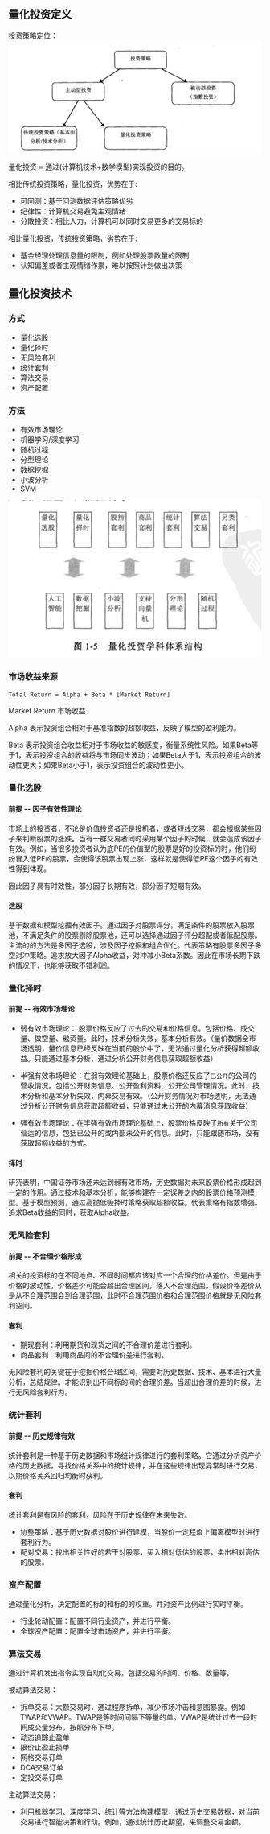 ## 量化投资定义

投资策略定位：
![alt text](image.png)



量化投资  = 通过(计算机技术+数学模型)实现投资的目的。


相比传统投资策略，量化投资，优势在于: 

- 可回测：基于回测数据评估策略优劣
- 纪律性：计算机交易避免主观情绪
- 分散投资：相比人力，计算机可以同时交易更多的交易标的


相比量化投资，传统投资策略，劣势在于:

- 基金经理处理信息量的限制，例如处理股票数量的限制
- 认知偏差或者主观情绪作祟，难以按照计划做出决策

## 量化投资技术

### 方式

- 量化选股
- 量化择时
- 无风险套利
- 统计套利
- 算法交易
- 资产配置


### 方法

- 有效市场理论
- 机器学习/深度学习
- 随机过程
- 分型理论
- 数据挖掘
- 小波分析
- SVM

![alt text](image-1.png)


### 市场收益来源

```
Total Return = Alpha + Beta * [Market Return]
```

Market Return 市场收益

Alpha 表示投资组合相对于基准指数的超额收益，反映了模型的盈利能力。

Beta 表示投资组合收益相对于市场收益的敏感度，衡量系统性风险。如果Beta等于1，表示投资组合的收益将与市场同步波动；如果Beta大于1，表示投资组合的波动性更大；如果Beta小于1，表示投资组合的波动性更小。



### 量化选股

#### 前提 -- 因子有效性理论
市场上的投资者，不论是价值投资者还是投机者，或者短线交易，都会根据某些因子来判断股票的涨跌。当有一群交易者同时采用某个因子的时候，就会造成该因子有效。例如，当很多投资者认为底PE的价值型的股票是好的投资标的时，他们纷纷冒入低PE的股票，会使得该股票出现上涨，这样就是使得低PE这个因子的有效性得到体现。

因此因子具有时效性，部分因子长期有效，部分因子短期有效。

#### 选股

基于数据和模型挖掘有效因子。通过因子对股票评分，满足条件的股票放入股票池，不满足条件的股票剔除股票池，还可以选择通过因子评分超配或者低配股票。主流的的方法是多因子选股，涉及因子挖掘和组合优化。代表策略有股票多因子多空对冲策略。追求放大因子Alpha收益，对冲减小Beta系数。因此在市场长期下跌的情况下，也能够获取不错利润。


### 量化择时

#### 前提 -- 有效市场理论

- 弱有效市场理论： 股票价格反应了过去的交易和价格信息。包括价格、成交量、做空量、融资量。此时，技术分析失效，基本分析有效。（量价数据全市场透明，量价信息已经反映在当前的股价中了，无法通过量化分析获得超额收益。只能通过基本分析，通过分析公开财务信息获取超额收益）

- 半强有效市场理论：在弱有效理论基础上，股票价格还反应了`已公开`的公司的营收情况。包括公开财务信息、公开盈利资料、公开公司管理情况。此时，技术分析和基本分析失效，内幕交易有效。（公开财务情况对市场透明，无法通过分析公开财务信息获取超额收益，只能通过未公开的内幕消息获取收益）

- 强有效市场理论：在半强有效市场理论基础上，股票价格反映了`所有`关于公司营运的信息，包括已公开的或内部未公开的信息。此时，只能跟随市场，没有获取超额收益的方式。


#### 择时

研究表明，中国证券市场还未达到弱有效市场，历史数据对未来股票价格形成起到一定的作用。通过技术和基本分析，能够构建在一定误差之内的股票价格预测模型。基于模型预测，通过高抛低吸择时策略获取超额收益。代表策略有指数增强。追求Beta收益的同时，获取Alpha收益。



### 无风险套利

#### 前提 -- 不合理价格形成

相关的投资标的在不同地点、不同时间都应该对应一个合理的价格差价。但是由于价格的波动性，价格差价可能会超出合理区间，落入不合理范围。假设价格差价从是从不合理范围会到合理范围，此时不合理范围价格和合理范围价格就是无风险套利空间。

#### 套利

- 期现套利：利用期货和现货之间的不合理价差进行套利。
- 商品套利：利用商品间的不合理价差进行套利。

无风险套利的关键在于挖掘价格合理区间，需要对历史数据、技术、基本进行大量分析，总结规律。才能识别出不同标的间的合理价差。当超出合理价差的时候，进行无风险套利行为。


### 统计套利

#### 前提 -- 历史规律有效

统计套利是一种基于历史数据和市场统计规律进行的套利策略。它通过分析资产价格的历史数据，寻找价格关系中的统计规律，并在这些规律出现异常时进行交易，以期价格关系回归均衡时获利。


#### 套利

统计套利是有风险的套利，风险在于历史规律在未来失效。

- 协整策略：基于历史数据对股价进行建模，当股价一定程度上偏离模型时进行套利行为。
- 配对交易：找出相关性好的若干对股票，买入相对低估的股票，卖出相对高估的股票。


### 资产配置

通过量化分析，决定配置的标的和标的的权重。并对资产比例进行实时平衡。

- 行业轮动配置：配置不同行业资产，并进行平衡。
- 全球资产配置：配置全球市场资产，并进行平衡。


### 算法交易

通过计算机发出指令实现自动化交易，包括交易的时间、价格、数量等。

被动算法交易：

- 拆单交易：大额交易时，通过程序拆单，减少市场冲击和意图暴露。例如TWAP和VWAP。TWAP是等时间间隔下等量的单。VWAP是统计过去一段时间成交量分布，按照分布下单。
- 动态追踪止盈单
- 限价止盈止损单
- 网格交易订单
- DCA交易订单
- 定投交易订单

主动算法交易：

- 利用机器学习、深度学习、统计等方法构建模型，通过历史交易数据，对当前交易进行智能决策和行动。例如，通过统计历史期望，来调整交易金额。

